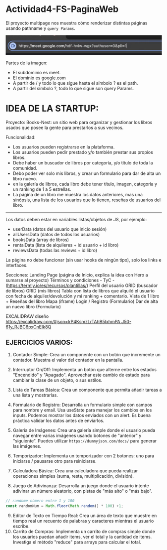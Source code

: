 # Actividad4-FS-PaginaWeb

El proyecto multipage nos muestra cómo renderizar distintas páginas usando pathname y `query Params`.

![url-google.png](url-google.png)

Partes de la imagen:
- El subdominio es meet.
- El dominio es google.com
- A partir de / y todo lo que sigue hasta el símbolo ? es el path.
- A partir del símbolo ?, todo lo que sigue son query Params.


<!--INICIAR EN LA TERMINAL:
npm create vite@latest
# elegimos el nombre del proyecto, carpeta, etc...
# elegimos REACT como librería de trabajo.
cd nombre-proyecto
npm i
npm run dev -->

# IDEA DE LA STARTUP:

Proyecto: Books-Nest: un sitio web para organizar y gestionar los libros usados que posee la gente para prestarlos a sus vecinos.

Funcionalidad: 
- Los usuarios pueden registrarse en la plataforma.
- Los usuarios pueden pedir prestado y/o también prestar sus propios libros.
- Debe haber un buscador de libros por categoría, y/o título de toda la comunidad.
- Debo poder ver solo mis libros, y crear un formulario para dar de alta un libro nuevo.
- en la galería de libros, cada libro debe tener título, imagen, categoría y un ranking de 1 a 5 estrellas.
- La página de un libro me muestra los datos anteriores, mas una sinópsis, una lista de los usuarios que lo tienen, reseñas de usuarios del libro.
---------------------------------------------------------------------------------------------------------------------------------------------------------------------

Los datos deben estar en variables listas/objetos de JS, por ejemplo:

- userData (datos del usuario que inicio sesión)
- allUsersData (datos de todos los usuarios)
- booksData (array de libros)
- rentalData (lista de alquileres + id usuario + id libro)
- reviewsData (todas las reviews + id libro)

La página no debe funcionar (sin usar hooks de ningún tipo), solo los links e interfaces.

Secciones:
Landing Page (página de Inicio, explica la idea con Hero a sumarse al proyecto)
Términos y condiciones - TyC - (https://termly.io/es/recursos/plantillas/)
Perfil del usuario
GRID (buscador de libros)
GRID (mis libros)
Tabla con lista de libros que alquiló el usuario con fecha de alquiler/devolución y mi ranking + comentario.
Vista de 1 libro + Reseñas del libro
Mapa (iframe) 
Login / Registro (Formulario)
Dar de alta un nuevo libro (Formulario)

EXCALIDRAW diseño https://excalidraw.com/#json=lrP4KsmzLrTAhB5IxhmPA,J50-61y_RJBC6pxCnEIk8Q 


## EJERCICIOS VARIOS:
1. Contador Simple:
Crea un componente con un botón que incremente un contador. Muestra el valor del contador en la pantalla.

2. Interruptor On/Off:
Implementa un botón que alterne entre los estados "Encendido" y "Apagado". Aprovechar este cambio de estado para cambiar la clase de un objeto, o sus estilos.

3. Lista de Tareas Básica:
Crea un componente que permita añadir tareas a una lista y mostrarlas.

4. Formulario de Registro:
Desarrolla un formulario simple con campos para nombre y email. Usa useState para manejar los cambios en los inputs. Podemos mostrar los datos enviados con un alert. Es buena práctica validar los datos antes de enviarlos.

5. Galería de Imágenes:
Crea una galería simple donde el usuario pueda navegar entre varias imágenes usando botones de "anterior" y "siguiente". Puedes utilizar `https://dummyjson.com/docs/` para generar las imágenes.
6. Temporizador:
Implementa un temporizador con 2 botones: 
uno para iniciarse / pausarse
otro para reiniciarse.

7. Calculadora Básica:
Crea una calculadora que pueda realizar operaciones simples (suma, resta, multiplicación, división).

8. Juego de Adivinanza:
Desarrolla un juego donde el usuario intente adivinar un número aleatorio, con pistas de "más alto" o "más bajo".

```js
// randome número entre 1 y 100
const randomNum = Math.floor(Math.random() * 100) +1;

```

9. Editor de Texto en Tiempo Real:
Crea un área de texto que muestre en tiempo real un recuento de palabras y caracteres mientras el usuario escribe.
10. Carrito de Compras:
Implementa un carrito de compras simple donde los usuarios puedan añadir items, ver el total y la cantidad de items. Investiga el método "reduce" para arrays para calcular el total.





